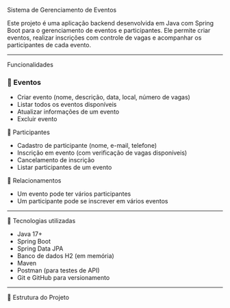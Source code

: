 Sistema de Gerenciamento de Eventos

Este projeto é uma aplicação backend desenvolvida em Java com Spring Boot para o gerenciamento de eventos e participantes. Ele permite criar eventos, realizar inscrições com controle de vagas e acompanhar os participantes de cada evento.

---

  Funcionalidades

### 📅 Eventos
- Criar evento (nome, descrição, data, local, número de vagas)
- Listar todos os eventos disponíveis
- Atualizar informações de um evento
- Excluir evento

👥 Participantes
- Cadastro de participante (nome, e-mail, telefone)
- Inscrição em evento (com verificação de vagas disponíveis)
- Cancelamento de inscrição
- Listar participantes de um evento

🔗 Relacionamentos
- Um evento pode ter vários participantes
- Um participante pode se inscrever em vários eventos

---

🧪 Tecnologias utilizadas

- Java 17+
- Spring Boot
- Spring Data JPA
- Banco de dados H2 (em memória)
- Maven
- Postman (para testes de API)
- Git e GitHub para versionamento

---

📁 Estrutura do Projeto


